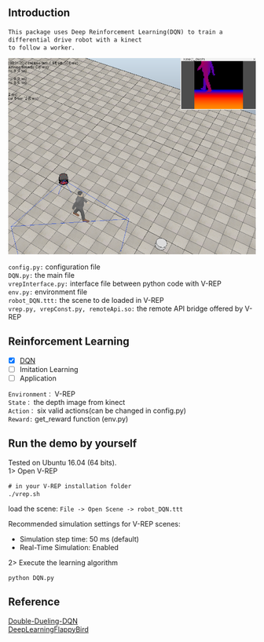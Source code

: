 ## Introduction
    This package uses Deep Reinforcement Learning(DQN) to train a differential drive robot with a kinect 
    to follow a worker.
      
<img alt="Introduction" src="image/DQN_Environment.png" width="800">

`config.py:` configuration file<br>
`DQN.py:` the main file<br>
`vrepInterface.py:` interface file between python code with V-REP<br>
`env.py:` environment file<br>
`robot_DQN.ttt:` the scene to de loaded in V-REP<br>
`vrep.py, vrepConst.py, remoteApi.so:` the remote API bridge offered by V-REP

## Reinforcement Learning
* [x] [DQN](./DQN.py)
* [ ] Imitation Learning
* [ ] Application

`Environment：` V-REP<br>
`State：` the depth image from kinect <br>
`Action：` six valid actions(can be changed in config.py)<br>
`Reward:` get_reward function (env.py)
 
## Run the demo by yourself
Tested on Ubuntu 16.04 (64 bits).<br>
1> Open V-REP 
~~~
# in your V-REP installation folder
./vrep.sh
~~~
load the scene: `File -> Open Scene -> robot_DQN.ttt` 

Recommended simulation settings for V-REP scenes:
* Simulation step time: 50 ms  (default) 
* Real-Time Simulation: Enabled

2> Execute the learning algorithm
~~~
python DQN.py
~~~
## Reference
[Double-Dueling-DQN](https://github.com/awjuliani/DeepRL-Agents/blob/master/Double-Dueling-DQN.ipynb)<br>
[DeepLearningFlappyBird](https://github.com/yenchenlin/DeepLearningFlappyBird)
